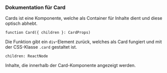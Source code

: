 ### Dokumentation für Card

Cards ist eine Komponente, welche als Container für Inhalte dient und diese optisch abhebt.

```
function Card({ children }: CardProps)
```

Die Funktion gibt ein `div`-Element zurück, welches als Card fungiert und mit der CSS-Klasse `.card` gestaltet ist.

```
children: ReactNode
``` 
Inhalte, die innerhalb der Card-Komponente angezeigt werden.

